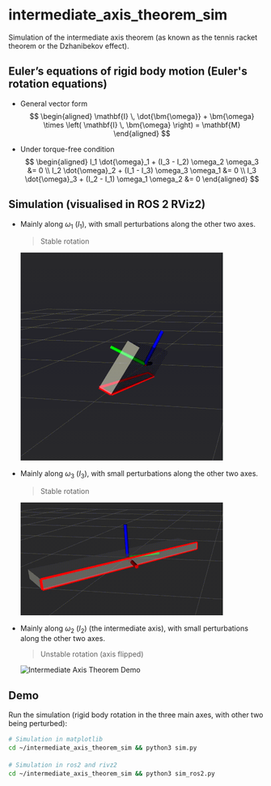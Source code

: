 # intermediate_axis_theorem_sim

Simulation of the intermediate axis theorem (as known as the tennis racket theorem or the Dzhanibekov effect).

## Euler’s equations of rigid body motion (Euler's rotation equations)

- General vector form
$$
\begin{aligned}
\mathbf{I} \, \dot{\bm{\omega}} + \bm{\omega} \times \left( \mathbf{I} \, \bm{\omega} \right) = \mathbf{M}
\end{aligned}
$$
    
- Under torque-free condition 
$$
\begin{aligned}
I_1 \dot{\omega}_1 + (I_3 - I_2) \omega_2 \omega_3 &= 0 \\
I_2 \dot{\omega}_2 + (I_1 - I_3) \omega_3 \omega_1 &= 0 \\
I_3 \dot{\omega}_3 + (I_2 - I_1) \omega_1 \omega_2 &= 0
\end{aligned}
$$


## Simulation (visualised in ROS 2 RViz2)
- Mainly along $\omega_1$ ($I_1$), with small perturbations along the other two axes.
    > Stable rotation
    <img src="video/i1.gif" alt="Intermediate Axis Theorem Demo" width="400"/>

- Mainly along $\omega_3$ ($I_3$), with small perturbations along the other two axes.
    > Stable rotation
    <img src="video/i3.gif" alt="Intermediate Axis Theorem Demo" width="400"/>

- Mainly along $\omega_2$ ($I_2$) (the intermediate axis), with small perturbations along the other two axes.
    > Unstable rotation (axis flipped)
    <img src="video/i2.gif" alt="Intermediate Axis Theorem Demo" width="300"/>


## Demo

Run the simulation (rigid body rotation in the three main axes, with other two being perturbed):
```bash
# Simulation in matplotlib
cd ~/intermediate_axis_theorem_sim && python3 sim.py

# Simulation in ros2 and rivz2
cd ~/intermediate_axis_theorem_sim && python3 sim_ros2.py
```